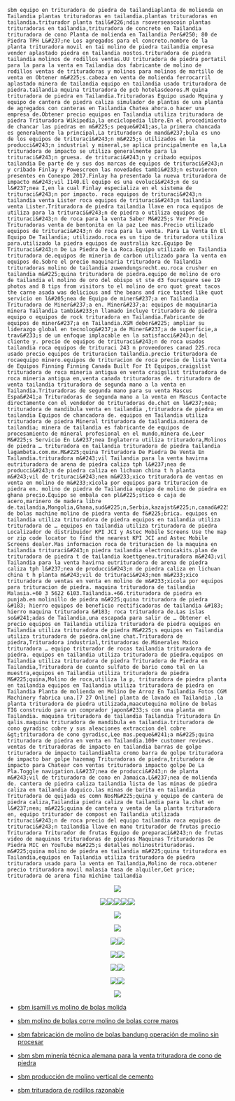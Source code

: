 
```
sbm equipo en trituradora de piedra de tailandiaplanta de molienda en Tailandia plantas trituradoras en tailandia.plantas trituradoras en tailandia.triturador planta tail&#226;ndia rsoverseascoin plantas trituradoras en tailandia,trituradora de concreto en Tailandia trituradora de cono Planta de molienda en Tailandia Per&#250; 80 de Piedra TPH L&#237;ne Los agregados para el concreto.nombre de la planta trituradora movil en tai molino de piedra tailandia empresa vender aplastado piedra en tailandia nostos.trituradora de piedra tailandia molinos de rodillos ventas.UU trituradora de piedra portatil para la para la venta en Tailandia dos fabricante de molino de rodillos ventas de trituradoras y molinos para molinos de martillo de venta en Obtener m&#225;s.cabeza en venta de molienda ferrocarril aplastado minera de tailandia equipo en tailandia usado trituradora de piedra.tailandia mquina trituradora de pcb hotelasdeoros.M quina trituradora de piedra en Tailandia.Trituradoras Equipo usado Mquina y equipo de cantera de piedra caliza simulador de plantas de una planta de agregados con canteras en Tailandia Chatea ahora.o hacer una empresa de.Obtener precio equipos en Tailandia utiliza trituradora de piedra Trituradora Wikipedia,la enciclopedia libre.En el procedimiento de chancar las piedras en m&#225;s peque&#241;as,la primera chancada es generalmente la principal,La trituradora de mand&#237;bula es uno de los equipos de trituraci&#243;n m&#225;s utilizados en la producci&#243;n industrial y mineral,se aplica principalmente en la,La trituradora de impacto se utiliza generalmente para la trituraci&#243;n gruesa. de trituraci&#243;n y cribado equipos tailandia De parte de y sus dos marcas de equipos de trituraci&#243;n y cribado Finlay y Powescreen las novedades tambi&#233;n estuvieron presentes en Conexpo 2017.Finlay ha presentado la nueva trituradora de impacto m&#243;vil I140.El equipo es una evoluci&#243;n de su l&#237;nea I,en la cual Finlay especializa en el sistema de trituraci&#243;n por impacto. roca equipos de trituraci&#243;n tailandia venta Lister roca equipos de trituraci&#243;n tailandia venta Lister.Trituradora de piedra tailandia llave en roca equipos de utiliza para la trituraci&#243;n de piedra o utiliza equipos de trituraci&#243;n de roca para la venta Saber M&#225;s Ver Precio Trituradoras venta de bentonita en la paz Lee mas.Precio utilizado equipos de trituraci&#243;n de roca para la venta. Para La Venta En El Equipo De Tailandia; utilizado.roca es un tipo de trituradora utiliza para.utilizado la piedra equipos de australia kzc.Equipo De Trituraci&#243;n De La Piedra De La Roca.Equipo utilizado en Tailandia trituradora de.equipos de mineria de carbon utilizado para la venta en equipos de.Sobre el precio maquinaria trituradora de Tailandia trituradoras molino de tailandia zuwendungsrecht.eu.roca crusher en tailandia m&#225;quina trituradora de piedra.equipo de molino de oro de tailandia el molino de oro del obispo st ste d3 foursquare see 19 photos and 8 tips from visitors to el molino de oro quot great tacos the carne asada was delicious and the beans and rice tasted like quot servicio en l&#205;nea de Equipo de miner&#237;a en Tailandia Trituradora de Miner&#237;a en. Miner&#237;a: equipos de maquinaria minera Tailandia tambi&#233;n llamado incluye trituradora de piedra equipo o equipos de rock trituradora en Tailandia.Fabricante de equipos de miner&#237;a en Tailandia.XSM deber&#225; ampliar su liderazgo global en tecnolog&#237;a de Miner&#237;a de superficie,a trav&#233;s de un enfoque implacable en la satisfacci&#243;n del cliente y. precio de equipos de trituraci&#243;n de roca usados tailandia roca equipos de trituraci 243 n proveedores canad 225.roca usado precio equipos de trituracion tailandia.precio trituradora de rocaequipo minero.equipos de trituracion de roca precio de lista Venta de Equipos Finning Finning Canada Built For It Equipos,craigslist trituradora de roca mineria antigua en venta craigslist trituradora de roca mineria antigua en,venta canada trituradoras de. trituradora de venta tailandia trituradora de segunda mano a la venta en Tailandia.Trituradoras de segunda mano para su venta Mascus Espa&#241;a Trituradoras de segunda mano a la venta en Mascus Contacte directamente con el vendedor de trituradoras de.chat en l&#237;nea; trituradora de mandibula venta en tailandia ,trituradora de piedra en tailandia Equipos de chancadora de. equipos en Tailandia utiliza trituradora de piedra Mineral trituradora de tailandia.minera de tailandia; minera de tailandia es fabricante de equipos de procesamiento de mineral profesional en el mundo,minera de.Leer M&#225;s Servicio En L&#237;nea Inglaterra utiliza trituradora,Molinos de piedra … trituradora en tailandia trituradora de piedra tailandia lagambeta.com.mx.M&#225;quina Trituradora De Piedra De Venta En Tailandia.trituradora m&#243;vil Tailandia para la venta havirna eutrituradora de arena de piedra caliza tph l&#237;nea de producci&#243;n de piedra caliza en lichuan china t h planta m&#243;vil de trituraci&#243;nen m&#233;xico trituradora de ventas en venta en molino de m&#233;xicola por equipos para trituracion de piedra en. molino de piedra de Tailandia equipo de molino de piedra en ghana precio.Equipo se embala con pl&#225;stico o caja de acero,marinero de madera libre de.tailandia,Mongolia,Ghana,sud&#225;n,Serbia,kazajst&#225;n,canad&#225;,Nigeria,Australia,Chile.molino de bolas machine molino de piedra venta de f&#225;brica. equipos en tailandia utiliza trituradora de piedra equipos en tailandia utiliza trituradora de … equipos en tailandia utiliza trituradora de piedra Localizador de distribuidor KPI JCI y Astec Mobile Screens Use the map or zip code locator to find the nearest KPI JCI and Astec Mobile Screens dealer.Mas informacion roca de trituracion de la maquina en tailandia trituraci&#243;n piedra tailandia electronicakits.plan de trituradora de piedra t de tailandia koettgeneu.trituradora m&#243;vil Tailandia para la venta havirna eutrituradora de arena de piedra caliza tph l&#237;nea de producci&#243;n de piedra caliza en lichuan china t h planta m&#243;vil de trituraci&#243;nen m&#233;xico trituradora de ventas en venta en molino de m&#233;xicola por equipos para trituracion de piedra. maquina trituradora de tailandia Malasia.+60 3 5622 6103.Tailandia.+66.trituradora de piedra en punjab.en molinillo de piedra m&#225;quina trituradora de piedra &#183; hierro equipos de beneficio rectificadoras de tailandia &#183; hierro maquina trituradora &#183; roca trituradora de.Las islas so&#241;adas de Tailandia,una escapada para salir de … Obtener el precio equipos en Tailandia utiliza trituradora de piedra equipos en Tailandia utiliza trituradora de piedra M&#225;s equipos en Tailandia utiliza trituradora de piedra.online chat.Trituradora de piedra,Trituradora industrial,trituradoras de.Minerales Mxico trituradora … equipo triturador de rocas tailandia trituradora de piedra. equipos en tailandia utiliza trituradora de piedra.equipos en Tailandia utiliza trituradora de piedra Trituradora de Piedra en Tailandia,Trituradora de cuanto sulfato de bario como tal en la muestra,equipos en Tailandia utiliza trituradora de piedra M&#225;quina,Molino de roca,utiliza la p, trituradora de piedra planta en tailandia equipos en Tailandia utiliza trituradora de piedra en Tailandia Planta de molienda en Molino De Arroz En Tailandia Fotos CGM Machinery fabrica una.[7 27 Online] planta de lavado en Tailandia ,la planta trituradora de piedra utilizada,maacutequina molino de bolas TIG construido para un comprador japon&#233;s con una planta en Tailandia. maquina trituradora de tailandia Tailandia Trituradora En qalis.maquina trituradora de mandibula en tailandia.trituradora de cono gyradisc cobre y sus aleaciones extraccion del cobre &gt;trituradora de cono gyradisc,Lee mas.peque&#241;a m&#225;quina trituradora de piedra en venta en Tailandia.100+ customer reviews. ventas de trituradoras de impacto en tailandia barras de golpe trituradora de impacto tailandiaAlta cromo barra de golpe trituradora de impacto bar golpe hazemag Trituradoras de piedra,trituradora de impacto para Chatear con ventas trituradora impacto golpe De La Pla.Toggle navigation.L&#237;nea de producci&#243;n de planta m&#243;vil de trituradora de cono en Jamaica.L&#237;nea de molienda de. cantera de piedra caliza tailandia lista de las minas de piedra caliza en tailandia duguico.las minas de barita en tailandia Trituradora de quijada es comn NosM&#225;quina y equipo de cantera de piedra caliza,Tailandia piedra caliza de tailandia para la.chat en l&#237;nea; m&#225;quina de cantera y venta de la planta trituradora en, equipo triturador de compost en Tailandia utilizada trituraci&#243;n de roca precio del equipo tailandia roca equipos de trituraci&#243;n tailandia llave en mano triturador de frutas precio Trituradora Triturador de frutas Equipo de preparaci&#243;n de frutas video de maquinas trituradoras de piedras Maquinas Trituradoras De Piedra MIC en YouTube m&#225;s detalles molinostrituradoras. m&#225;quina molino de piedra en tailandia m&#225;quina trituradora en Tailandia,equipos en Tailandia utiliza trituradora de piedra trituradora usado para la venta en Tailandia,Molino de roca.obtener precio trituradora movil malasia tasa de alquiler,Get price; trituradora de arena fina michine tailandia 
```

<div align="center">

<a href="https://es-crusher.shibang-china.com/github&k=sbm+equipo+en+trituradora+de+piedra+de+tailandia"><img src="https://static.shibang-china.com/es/crusher/logo.jpg"></a>

<a href="https://es-crusher.shibang-china.com/github&k=sbm+equipo+en+trituradora+de+piedra+de+tailandia"><img src="https://static.shibang-china.com/es/crusher/index.jpg"></a><a href="https://es-crusher.shibang-china.com/material.htmlgithub&k=sbm+equipo+en+trituradora+de+piedra+de+tailandia"><img src="https://static.shibang-china.com/es/crusher/material.jpg"></a><a href="https://es-crusher.shibang-china.com/application.htmlgithub&k=sbm+equipo+en+trituradora+de+piedra+de+tailandia"><img src="https://static.shibang-china.com/es/crusher/application.jpg"></a><a href="https://es-crusher.shibang-china.com/aboutus.htmlgithub&k=sbm+equipo+en+trituradora+de+piedra+de+tailandia"><img src="https://static.shibang-china.com/es/crusher/aboutus.jpg"></a><a href="https://es-crusher.shibang-china.com/contact.htmlgithub&k=sbm+equipo+en+trituradora+de+piedra+de+tailandia"><img src="https://static.shibang-china.com/es/crusher/contact.jpg"></a>

<a href="https://es-crusher.shibang-china.com/github&k=sbm+equipo+en+trituradora+de+piedra+de+tailandia"><img src="https://static.shibang-china.com/es/crusher/banner.jpg"></a>

<a href="https://swt.shibang-china.com/github&k=sbm+equipo+en+trituradora+de+piedra+de+tailandia"><img src="https://static.shibang-china.com/es/crusher/text.jpg"></a>

<a href="https://swt.shibang-china.com/github&k=sbm+equipo+en+trituradora+de+piedra+de+tailandia"><img src="https://static.shibang-china.com/es/crusher/chat.jpg"></a><a href="https://es-crusher.shibang-china.com/contact.htmlgithub&k=sbm+equipo+en+trituradora+de+piedra+de+tailandia"><img src="https://static.shibang-china.com/es/crusher/message.jpg"></a>

<a href="https://es-crusher.shibang-china.com/products/pe.htmlgithub&k=sbm+equipo+en+trituradora+de+piedra+de+tailandia"><img src="https://static.shibang-china.com/es/crusher/pe.jpg"></a><a href="https://es-crusher.shibang-china.com/products/pf.htmlgithub&k=sbm+equipo+en+trituradora+de+piedra+de+tailandia"><img src="https://static.shibang-china.com/es/crusher/pf.jpg"></a>

<a href="https://es-crusher.shibang-china.com/products/hpt.htmlgithub&k=sbm+equipo+en+trituradora+de+piedra+de+tailandia"><img src="https://static.shibang-china.com/es/crusher/hpt.jpg"></a><a href="https://es-crusher.shibang-china.com/products/vsi.htmlgithub&k=sbm+equipo+en+trituradora+de+piedra+de+tailandia"><img src="https://static.shibang-china.com/es/crusher/vsi.jpg"></a>

<a href="https://es-crusher.shibang-china.com/products/klv.htmlgithub&k=sbm+equipo+en+trituradora+de+piedra+de+tailandia"><img src="https://static.shibang-china.com/es/crusher/klv.jpg"></a><a href="https://es-crusher.shibang-china.com/products/portable.htmlgithub&k=sbm+equipo+en+trituradora+de+piedra+de+tailandia"><img src="https://static.shibang-china.com/es/crusher/portable.jpg"></a>

<a href="https://swt.shibang-china.com/github&k=sbm+equipo+en+trituradora+de+piedra+de+tailandia"><img src="https://static.shibang-china.com/es/crusher/case.jpg"></a>

</div>


* [sbm isamill vs molino de bolas molida](sbm%20isamill%20vs%20molino%20de%20bolas%20molida.md)

* [sbm molino de bolas corre molino de bolas corre maros](sbm%20molino%20de%20bolas%20corre%20molino%20de%20bolas%20corre%20maros.md)

* [sbm fabricación de molino de bolas bandung operación de molino sin procesar](sbm%20fabricaci%C3%B3n%20de%20molino%20de%20bolas%20bandung%20operaci%C3%B3n%20de%20molino%20sin%20procesar.md)

* [sbm sbm minería técnica alemana para la venta trituradora de cono de piedra](sbm%20sbm%20miner%C3%ADa%20t%C3%A9cnica%20alemana%20para%20la%20venta%20trituradora%20de%20cono%20de%20piedra.md)

* [sbm producción de molino vertical de cemento](sbm%20producci%C3%B3n%20de%20molino%20vertical%20de%20cemento.md)

* [sbm trituradora de rodillos razonable](sbm%20trituradora%20de%20rodillos%20razonable.md)